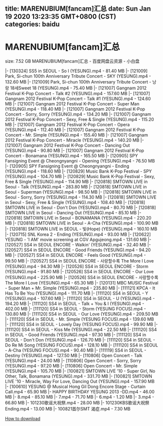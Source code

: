 
title: MARENUBIUM[fancam]汇总
date: Sun Jan 19 2020 13:23:35 GMT+0800 (CST)    
categories: baidu
---

# MARENUBIUM[fancam]汇总
size: 7.52 GB
 MARENUBIUM[fancam]汇总 - 百度网盘云资源 - 小白盘
 
|- [130324] SS5 in SEOUL - So I (YESUNG).mp4 - 81.40 MB
|- [121009] Park, Si-chun 100th Anniversary Tribute Concert - SKY (YESUNG).mp4 - 132.60 MB
|- [121009] Park, Si-chun 100th Anniversary Tribute Concert - 낭랑 18세Sweet 18 (YESUNG).mp4 - 75.40 MB
|- [121007] Gangnam 2012 Festival K-Pop Concert - Talk #2 (YESUNG).mp4 - 157.60 MB
|- [121007] Gangnam 2012 Festival K-Pop Concert - Talk #1 (YESUNG).mp4 - 124.60 MB
|- [121007] Gangnam 2012 Festival K-Pop Concert - Super Man (YESUNG).mp4 - 118.40 MB
|- [121007] Gangnam 2012 Festival K-Pop Concert - Sorry, Sorry (YESUNG).mp4 - 134.20 MB
|- [121007] Gangnam 2012 Festival K-Pop Concert - Sexy, Free & Single (YESUNG).mp4 - 115.20 MB
|- [121007] Gangnam 2012 Festival K-Pop Concert - Opera (YESUNG).mp4 - 112.40 MB
|- [121007] Gangnam 2012 Festival K-Pop Concert - Mr. Simple (YESUNG).mp4 - 155.40 MB
|- [121007] Gangnam 2012 Festival K-Pop Concert - Miracle (YESUNG).mp4 - 140.20 MB
|- [121007] Gangnam 2012 Festival K-Pop Concert - Dancing Out (YESUNG).mp4 - 90.80 MB
|- [121007] Gangnam 2012 Festival K-Pop Concert - Bonamana (YESUNG).mp4 - 165.50 MB
|- [120905] SPY Fansigning Event @ Cheongnyangni - Opening (YESUNG).mp4 - 76.50 MB
|- [120905] SPY Fansigning Event @ Cheongnyangni - Ending (YESUNG).mp4 - 118.60 MB
|- [120829] Music Bank K-Pop Festival - SPY (YESUNG).mp4 - 104.70 MB
|- [120829] Music Bank K-Pop Festival - Sexy, Free & Single (YESUNG).mp4 - 114.90 MB
|- [120818] SMTOWN LIVE in Seoul - Talk (YESUNG).mp4 - 283.80 MB
|- [120818] SMTOWN LIVE in Seoul - Superman (YESUNG).mp4 - 98.50 MB
|- [120818] SMTOWN LIVE in Seoul - Sorry, Sorry (YESUNG).mp4 - 114.30 MB
|- [120818] SMTOWN LIVE in Seoul - Sexy, Free & Single (YESUNG).mp4 - 108.40 MB
|- [120818] SMTOWN LIVE in Seoul - Don't Don (YESUNG).mp4 - 80.70 MB
|- [120818] SMTOWN LIVE in Seoul - Dancing Out (YESUNG).mp4 - 85.10 MB
|- [120818] SMTOWN LIVE in Seoul - BONAMANA (YESUNG).mp4 - 220.20 MB
|- [120818] SMTOWN LIVE in Seoul - A-Cha (YESUNG).mp4 - 100.90 MB
|- [120818] SMTOWN LIVE in SEOUL - 빛(Hope) (YESUNG).mp4 - 160.10 MB
|- [120715] SNL Korea 2 - Ending (YESUNG).mp4 - 93.00 MB
|- [120622] YESUNG - 'I AM' movie screening at CGV Apgujeong.mp4 - 131.60 MB
|- [120527] SS4 in SEOUL ENCORE - Walkin' (YESUNG).mp4 - 32.40 MB
|- [120527] SS4 in SEOUL ENCORE - Good Friends (YESUNG).mp4 - 94.20 MB
|- [120527] SS4 in SEOUL ENCORE - Feels Good (YESUNG).mp4 - 99.50 MB
|- [120527] SS4 in SEOUL ENCORE - 사랑할수록 The More I Love (YESUNG).mp4 - 94.30 MB
|- [120526] SS4 in SEOUL ENCORE - Storm (YESUNG).mp4 - 91.80 MB
|- [120526] SS4 in SEOUL ENCORE - Our Love (YESUNG).mp4 - 225.90 MB
|- [120526] SS4 in SEOUL ENCORE - 사랑할수록 The More I Love (YESUNG).mp4 - 65.30 MB
|- [120131] MBC MUSIC Festival - Super Man + Mr. Simple (YESUNG).mp4 - 235.80 MB
|- [111121] KPCA - It Has To Be You (YESUNG).mp4 - 111.70 MB
|- [111120] SS4 in SEOUL - Y (YESUNG).mp4 - 107.60 MB
|- [111120] SS4 in SEOUL - U (YESUNG).mp4 - 194.20 MB
|- [111120] SS4 in SEOUL - Talk + You & I (YESUNG).mp4 - 402.00 MB
|- [111120] SS4 in SEOUL - Storm (YESUNG FOCUS).mp4 - 130.80 MB
|- [111120] SS4 in SEOUL - Our Love (YESUNG).mp4 - 209.50 MB
|- [111120] SS4 in SEOUL - Mr. Simple (YESUNG FOCUS).mp4 - 139.60 MB
|- [111120] SS4 in SEOUL - Lovely Day (YESUNG FOCUS).mp4 - 99.90 MB
|- [111120] SS4 in SEOUL - Kiss Me (YESUNG).mp4 - 22.50 MB
|- [111120] SS4 in SEOUL - Good Friends (YESUNG).mp4 - 97.30 MB
|- [111120] SS4 in SEOUL - Don't Don (YESUNG).mp4 - 126.70 MB
|- [111120] SS4 in SEOUL - Do Re Mi Song (YESUNG FOCUS).mp4 - 128.10 MB
|- [111120] SS4 in SEOUL - A-Cha (YESUNG FOCUS).mp4 - 90.40 MB
|- [111119] SS4 in SEOUL - Destiny (YESUNG).mp4 - 127.50 MB
|- [110806] Open Concert - Talk (YESUNG).mp4 - 24.00 MB
|- [110806] Open Concert - Sorry, Sorry (YESUNG).mp4 - 97.20 MB
|- [110806] Open Concert - Mr. Simple (YESUNG).mp4 - 105.70 MB
|- [100821] SMTOWN LIVE '10 - Super Girl, No Other, Talk, Bonamana (YESUNG).mp4 - 331.70 MB
|- [100821] SMTOWN LIVE '10 - Miracle, Way For Love, Dancing Out (YESUNG).mp4 - 157.90 MB
|- [100610] YESUNG @ Musical Hong Gil Dong Encore Stage - Curtain Call.mp4 - 65.90 MB
|- HAPPY BIRTHDAY YESUNG 2013 -DD.mp4 - 46.00 MB
|- 8.mp4 - 85.10 MB
|- 7.mp4 - 71.70 MB
|- 6.mp4 - 1.20 MB
|- 3.mp4 - 66.80 MB
|- 101230歌谣大祝祭.mp4 - 28.00 MB
|- 101230KBS歌谣大祝祭Ending.mp4 - 13.00 MB
|- 100821首尔SMT 渴症.mp4 - 7.30 MB

[How to download](https://bpcam.bemobtrk.com/go/2ceec3aa-1ca2-46d6-b9ff-aaa5c184517c?jno=120)